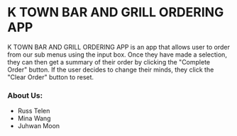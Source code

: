 # K TOWN BAR AND GRILL ORDERING APP

 K TOWN BAR AND GRILL ORDERING APP is an app that allows user to order from our sub menus using the input box.
 Once they have made a selection, they can then get a summary of their order by clicking the "Complete Order" button. If the user decides to change their minds, they click the "Clear Order" button to reset.

### About Us:
- Russ Telen
- Mina Wang
- Juhwan Moon
